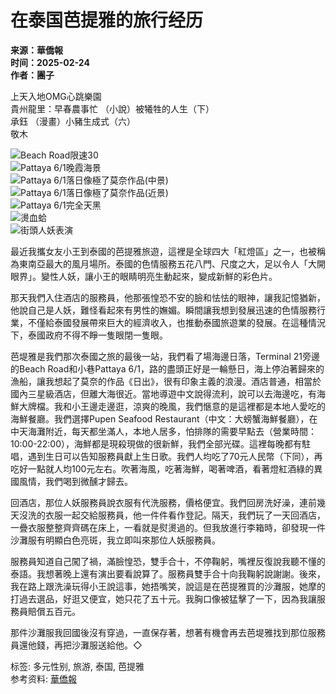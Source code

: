 # 在泰国芭提雅的旅行经历

**来源：華僑報**  
**时间：2025-02-24**  
**作者：團子**  

上天入地OMG心跳樂園  
貴州龍里：早春農事忙 （小說）被犧牲的人生（下）  
承鈺 （漫畫）小豬生成式（六）  
敬木  

![Beach Road限速30](https://upload_images/news/20241116/big_6734543902fd8.jpg)  
![Pattaya 6/1晚霞海景](https://upload_images/news/20241116/big_6734543904ca6.jpg)  
![Pattaya 6/1落日像極了莫奈作品(中景)](https://upload_images/news/20241116/big_67345439064b3.jpg)  
![Pattaya 6/1落日像極了莫奈作品(近景)](https://upload_images/news/20241116/big_6734543907c69.jpg)  
![Pattaya 6/1完全天黑](https://upload_images/news/20241116/big_67345439093dc.jpg)  
![燙血蛤](https://upload_images/news/20241116/big_673454390accb.jpg)  
![街頭人妖表演](https://upload_images/news/20241116/big_673454390f297.jpg)  

最近我攜女友小王到泰國的芭提雅旅遊，這裡是全球四大「紅燈區」之一，也被稱為東南亞最大的風月場所。泰國的色情服務五花八門、尺度之大，足以令人「大開眼界」。變性人妖，讓小王的眼睛明亮生動起來，變成新鮮的彩色片。

那天我們入住酒店的服務員，他那張惶恐不安的臉和怯怯的眼神，讓我記憶猶新，他說自己是人妖，難怪看起來有男性的嫵媚。瞬間讓我想到發展迅速的色情服務行業，不僅給泰國發展帶來巨大的經濟收入，也推動泰國旅遊業的發展。在這種情況下，泰國政府不得不睜一隻眼閉一隻眼。

芭堤雅是我們那次泰國之旅的最後一站，我們看了場海邊日落，Terminal 21旁邊的Beach Road和小巷Pattaya 6/1，路的盡頭正好是一輪懸日，海上停泊著歸來的漁船，讓我想起了莫奈的作品《日出》，很有印象主義的浪漫。酒店普通，相當於國內三星級酒店，但離大海很近。當地導遊中文說得流利，說可以去海邊吃，有海鮮大牌檔。我和小王邊走邊逛，涼爽的晚風，我們愜意的是這裡都是本地人愛吃的海鮮餐廳。我們選擇Pupen Seafood Restaurant（中文：大螃蟹海鮮餐廳），在中天海灘附近，每天都坐滿人，本地人居多，怕排隊的需要早點去（營業時間：10:00-22:00），海鮮都是現殺現做的很新鮮，我們全部光碟。這裡每晚都有駐唱，遇到生日可以告知服務員獻上生日歌。我們人均吃了70元人民幣（下同），再吃好一點就人均100元左右。吹著海風，吃著海鮮，喝著啤酒，看著燈紅酒綠的異國風情，我們喝到微醺才歸去。

回酒店，那位人妖服務員說衣服有代洗服務，價格便宜。我們回房洗好澡，連前幾天沒洗的衣服一起交給服務員，他一件件看作登記。隔天，我們玩了一天回酒店，一疊衣服整整齊齊碼在床上，一看就是熨燙過的。但我放進行李箱時，卻發現一件沙灘服有明顯白色亮斑，我立即叫來那位人妖服務員。

服務員知道自己闖了禍，滿臉惶恐，雙手合十，不停鞠躬，嘴裡反復說我聽不懂的泰語。我想著晚上還有演出要看說算了。服務員雙手合十向我鞠躬說謝謝。後來，我在路上跟洗澡玩得小王說這事，她捂嘴笑，說這是在芭提雅買的沙灘服，她摩的打過去選品，好逛又便宜，她只花了五十元。我胸口像被猛擊了一下，因為我讓服務員賠償五百元。

那件沙灘服我回國後沒有穿過，一直保存著，想著有機會再去芭堤雅找到那位服務員還他錢，再把沙灘服送給他。◇

标签: 多元性别, 旅游, 泰国, 芭提雅  
参考资料: [華僑報](http://www.vakiodigital.com)